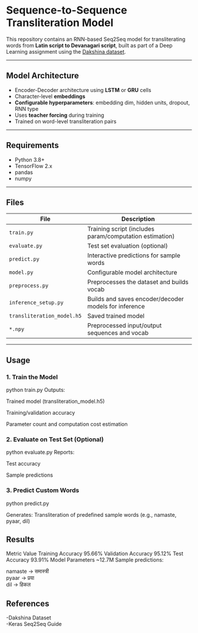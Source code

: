 # Sequence-to-Sequence Transliteration Model

This repository contains an RNN-based Seq2Seq model for transliterating words from **Latin script to Devanagari script**, built as part of a Deep Learning assignment using the [Dakshina dataset](https://github.com/google-research-datasets/dakshina).

---

## Model Architecture

- Encoder-Decoder architecture using **LSTM** or **GRU** cells
- Character-level **embeddings**
- **Configurable hyperparameters**: embedding dim, hidden units, dropout, RNN type
- Uses **teacher forcing** during training
- Trained on word-level transliteration pairs

---

## Requirements

- Python 3.8+
- TensorFlow 2.x
- pandas
- numpy

---

## Files

| File | Description |
|------|-------------|
| `train.py` | Training script (includes param/computation estimation) |
| `evaluate.py` | Test set evaluation (optional) |
| `predict.py` | Interactive predictions for sample words |
| `model.py` | Configurable model architecture |
| `preprocess.py` | Preprocesses the dataset and builds vocab |
| `inference_setup.py` | Builds and saves encoder/decoder models for inference |
| `transliteration_model.h5` | Saved trained model |
| `*.npy` | Preprocessed input/output sequences and vocab |

---

## Usage

### 1. Train the Model

python train.py
Outputs:

Trained model (transliteration_model.h5)

Training/validation accuracy

Parameter count and computation cost estimation

### 2. Evaluate on Test Set (Optional)

python evaluate.py
Reports:

Test accuracy

Sample predictions

### 3. Predict Custom Words

python predict.py

Generates:
Transliteration of predefined sample words (e.g., namaste, pyaar, dil)


## Results

Metric	Value
Training Accuracy	95.66%
Validation Accuracy	95.12%
Test Accuracy	93.91%
Model Parameters	~12.7M
Sample predictions:

namaste → समास्त्री  
pyaar   → प्रया  
dil     → हिकल  

## References
-Dakshina Dataset  
-Keras Seq2Seq Guide
